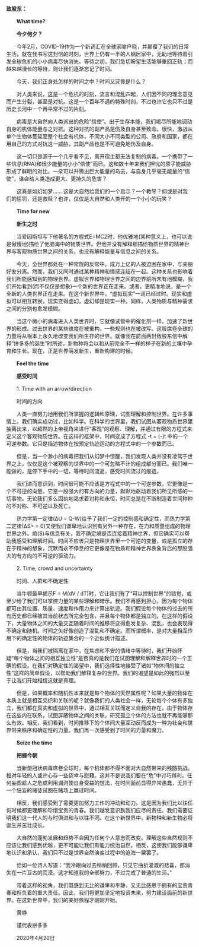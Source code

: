 **致股东：**

　　**What time?**

　　**今夕何夕？**

　　今年2月，COVID-19作为一个新词汇在全球家喻户晓，并颠覆了我们的日常生活。就在我书写这封信的时刻，世界上仍有一半的人蜗居家中，无助地等待着引发全球危机的小小病毒尽快消失。等待之初，我们急切盼望生活能够重回正轨；而越来越漫长的等待，则让我们逐渐忘记了时间。

　　今天，我们正身处怎样的时间之中？时间又究竟是什么？

　　对人类来说，这是一个危机的时刻，流言和混乱四起，人们因不同的理念意见而产生分裂，甚至是对抗。这是一个百年不遇的特殊时刻，不过也许它也只不过是历史长河中一个再平常不过的片刻。

　　病毒是大自然向人类派出的危险“信使”。出于生存本能，我们竭尽所能地调动自身的机体能量与之对抗。这种对抗的副产品是伤及自身甚至致命。很快，激战从单个生物体蔓延至整个社会有机体，不同大小不同类型的公司、政府和国家，都在用自己的方式对抗这一威胁，其副产品也是不可避免地伤及自身。

　　这一切只是源于一个几乎看不见，离开宿主都无法复制的病毒。一个携带了一些信息(RNA)和很少能量的小小“信使”而已。这和数十年来我们担忧的原子能威胁形成了鲜明的对比。一朵可以升腾出巨大能量的乌云，与自身几乎毫无能量的“信使”，谁会给人类造成更大、更持久的危害？

　　这真是如幻如梦…… 这是大自然给我们的一个启示？一个教导？抑或是对我们的惩罚，还是救赎？也许，仅仅是大自然和人类开的一个小小的玩笑？

　　**Time for new**

　　**新生之时**

　　当爱因斯坦写下他著名的方程式E=MC2时，他优雅地(某种意义上，也可以说是傲慢地)描绘了他脑海中的物质世界。但他并没有解释那描绘物质世界的精神世界与客观物质世界之间的关系，也没有解释能量与信息之间的关系。

　　今天，全世界都处在一种常规的反常中。成万上亿的人被迫困在家中，与亲朋好友分离。然而，我们又同时通过某种精神和情感连结在一起。这种关系也影响着我们所能感知到的物理世界。虚拟世界和物理世界之间的边界前所未有地模糊，我们开始看到(而不仅仅是想象)一个新的世界正在走来。或者，更精准地说，是一个全新的人类世界正在走来。在这个新世界中，“虚拟现实”一词已经过时。现实和虚拟可以相互转换，现实变得虚幻，虚幻却是现实一种。同样，人类物质与精神需求之间的分别也愈发模糊。

　　当这个微小的病毒进入人类世界时，它就像试管中的催化剂一样，加速了新世界的形成。过去世界的某些维度在被重构，一些规则也在被改写。这股席卷全球的力量将从根本上永久地改变我们所生存的世界。就像我在前面两封致股东信中解释“拼多多的诞生”时所述，新物种将会以和从前完全不一样的样子在新的土壤中孕育和生长。现在，正是世界萌发新生，重新构建的时候。

　　**Feel the time**

　　**感受时间**

　　1. Time with an arrow/direction

　　时间的方向

　　人类一直努力地用我们所掌握的逻辑和原理，试图理解和控制世界。在许多事情上，我们确实成功过，比如科学。在科学的世界里，我们试图从客观物质世界里抽离出来，以超然的上帝视角来进行“客观”的观察、理解，并通过有限的方程式来定义这个客观物质世界。在这样的框架中，时间变成了方程式 -t = (-)t 中的一个可逆参数。它只是描述物体在按预定轨迹运动的方程式中的一个参数而已。

　　但是，当一个渺小的病毒把我们从幻梦中惊醒，我们发现人类并没有凌驾于世界之上，仅仅是这个被观察的世界中的一个可忽略不计的组成部分而已。我们唯一能做的，是停下手中的一切，等待时间流逝，感受时间流过的痕迹。

　　我们进而意识到，时间很可能不应该是方程式中的一个可逆参数，它更像是一个不可逆的向量。它是一股强大的有方向的力量，默默地驱动着我们所见所感的一切事物。无论我们多么固执地渴求着对称和永恒，时间总是在不断制造着世间种种的不对称、不可逆以及死亡。

　　热力学第一定律(∆U = Q-W)给予了我们一定的控制感和确定性，而热力学第二定律(∆S> = 0)又使我们谦卑地认识到有另外一种存在，在力和质量组成的物理世界之外。熵(S)与信息有关，我不确定熵是否连接着精神世界，但它确实可以帮助我感受和理解时间。时间不应该只是物理世界里一个可逆的变量，或是孤立的存在于精神的想象，沉默而永不停息的它更像是在物质和精神世界表象背后的那股强大的有方向的不可逆的驱动力。

　　2. Time, crowd and uncertainty

　　时间、人群和不确定性

　　当牛顿最早揭示F = M(dV / dT)时，它让我们有了“可以控制世界”的错觉，或至少给了我们可以掌控力量的某些理解和暗示。我们不再感到担心，因为每个物体都可由其位置、质量、速度和作用力来计算出轨迹。我们假设每个物体的过去的所有历史都已经被其当前状态所完全包含，并且每个物体都是独立的。在这样的假设下，大量物体之间的大量交互随着时间的推移将变得愈发复杂、混乱，也会表现得不确定和随机。时间之矢好像创造了混乱和不确定。而所谓概率，是对大量相互作用下的确定性的物体的轨迹集合的一个近似统计描述。

　　但是，当我们被隔离在家中，在焦虑和不安的情绪中等待时，我们开始怀疑“每个物体之间的相互独立性”是否真的是我们在试图理解和解释世界时的一个正确的假设。在我们对确定性的渴望中，我们选择性地接受了诸如“物体间的独立性”这样的简单假设，以帮助我们解释复杂的世界。我们的渴望是如此的强烈以至于让我们开始相信这就是真理。

　　但是，如果概率和随机性本来就是每个物体的天然属性呢？如果大量的物体在本质上就是相互交织和关联的呢？就像我们的人类社会一样，无论每个个体有多独立，我们都在真实和虚拟的世界中，通过相互关联而定义自我的存在。由于物体存在这些内在联系，试图屏蔽物体之间的关联，研究孤立个体的方法也就不再能够那么有效。相反，我们看到，时间推移下的个体间大量互动反而成为一种为社会和世界带来秩序和确定性的力量。我们再一次感受到了时间的力量和魔力。

　　**Seize the time**

　　**把握今朝**

　　当新型冠状病毒席卷全球时，每个机体都不得不面对大自然带来的残酷挑战。相对年轻的人或许心存一些侥幸与慰藉。这并不是说我们要在“危”中讨巧得利。任何妄图趁人之危或利用漏洞使自身受益的想法，在时间面前显得异常愚蠢，无异于一个狂妄的赌徒试图在赌场上赢过时间。

　　相反，我们感受到了需要更加努力工作的冲动和动力。这是因为我们比以往任何时候都更理解和珍惜宝贵的青春。我们越发意识到我们应尽的责任。我们需要证明我们这一代人的与时俱进和与以往不同。在这个新世界中，新物种和新生物必将诞生并茁壮成长。

　　大自然的蓬勃发展和趋势不会因为任何个人意志而改变。理解这些自然规则不应该让我们感到优越，更不可能让我们有能力统治自然。相反，这使我们能够谦卑地认识和承认，我们只不过是世界自然演变过程中的沧海一粟罢了。

　　恰如一位诗人写道：“我冷眼向过去稍稍回顾，只见它曲折灌溉的悲喜，都消失在一片亘古的荒漠。这才知道我的全部努力，不过完成了普通的生活。”

　　带着这样的视角，我们既感到无比的谦卑和平静，又无比感恩于拥有的宝贵青春和担负着的重大责任。因此，我们将更加坚定地投资未来，努力建设面前的新世界。在这新世界中，我们的美好旅程才刚刚开始。

　　黄峥

　　谨代表拼多多

　　2020年4月20日